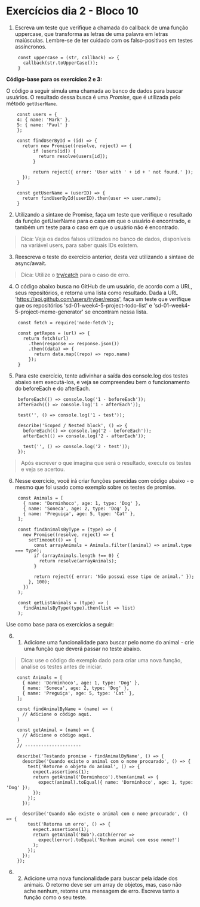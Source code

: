 # Exercícios dia 2 - Bloco 10

1. Escreva um teste que verifique a chamada do callback de uma função uppercase, que transforma as letras de uma palavra em letras maiúsculas. Lembre-se de ter cuidado com os falso-positivos em testes assíncronos.

        const uppercase = (str, callback) => {
          callback(str.toUpperCase());
        }

**Código-base para os exercícios 2 e 3:**

O código a seguir simula uma chamada ao banco de dados para buscar usuários. O resultado dessa busca é uma *Promise*, que é utilizada pelo método `getUserName`.

        const users = {
        4: { name: 'Mark' },
        5: { name: 'Paul' }
        };

        const findUserById = (id) => {
          return new Promise((resolve, reject) => {
              if (users[id]) {
                return resolve(users[id]);
              }

              return reject({ error: 'User with ' + id + ' not found.' });
          });
        }

        const getUserName = (userID) => {
          return findUserById(userID).then(user => user.name);
        }

2. Utilizando a sintaxe de Promise, faça um teste que verifique o resultado da função getUserName para o caso em que o usuário é encontrado, e também um teste para o caso em que o usuário não é encontrado.

> Dica: Veja os dados falsos utilizados no banco de dados, disponíveis na variável users, para saber quais IDs existem.

3. Reescreva o teste do exercício anterior, desta vez utilizando a sintaxe de async/await.

> Dica: Utilize o [try/catch](https://developer.mozilla.org/pt-BR/docs/Web/JavaScript/Reference/Statements/try...catch) para o caso de erro.

4. O código abaixo busca no GitHub de um usuário, de acordo com a URL, seus repositórios, e retorna uma lista como resultado. Dada a URL 'https://api.github.com/users/tryber/repos', faça um teste que verifique que os repositórios 'sd-01-week4-5-project-todo-list' e 'sd-01-week4-5-project-meme-generator' se encontram nessa lista.

        const fetch = require('node-fetch');

        const getRepos = (url) => {
          return fetch(url)
            .then(response => response.json())
            .then((data) => {
              return data.map((repo) => repo.name)
            });
        }

5. Para este exercício, tente adivinhar a saída dos console.log dos testes abaixo sem executá-los, e veja se compreendeu bem o funcionamento do beforeEach e do afterEach.

        beforeEach(() => console.log('1 - beforeEach'));
        afterEach(() => console.log('1 - afterEach'));

        test('', () => console.log('1 - test'));

        describe('Scoped / Nested block', () => {
          beforeEach(() => console.log('2 - beforeEach'));
          afterEach(() => console.log('2 - afterEach'));

          test('', () => console.log('2 - test'));
        });

> Após escrever o que imagina que será o resultado, execute os testes e veja se acertou.

6. Nesse exercício, você irá criar funções parecidas com código abaixo - o mesmo que foi usado como exemplo sobre os testes de promise.

        const Animals = [
          { name: 'Dorminhoco', age: 1, type: 'Dog' },
          { name: 'Soneca', age: 2, type: 'Dog' },
          { name: 'Preguiça', age: 5, type: 'Cat' },
        ];

        const findAnimalsByType = (type) => (
          new Promise((resolve, reject) => {
            setTimeout(() => {
              const arrayAnimals = Animals.filter((animal) => animal.type === type);
              if (arrayAnimals.length !== 0) {
                return resolve(arrayAnimals);
              }

              return reject({ error: 'Não possui esse tipo de animal.' });
            }, 100);
          })
        );

        const getListAnimals = (type) => (
          findAnimalsByType(type).then(list => list)
        );


Use como base para os exercícios a seguir:

6. 1. Adicione uma funcionalidade para buscar pelo nome do animal - crie uma função que deverá passar no teste abaixo.

> Dica: use o código do exemplo dado para criar uma nova função, analise os testes antes de iniciar.

        const Animals = [
          { name: 'Dorminhoco', age: 1, type: 'Dog' },
          { name: 'Soneca', age: 2, type: 'Dog' },
          { name: 'Preguiça', age: 5, type: 'Cat' },
        ];

        const findAnimalByName = (name) => (
          // Adicione o código aqui.
        )

        const getAnimal = (name) => {
          // Adicione o código aqui.
        }
        // ---------------------

        describe('Testando promise - findAnimalByName', () => {
          describe('Quando existe o animal com o nome procurado', () => {
            test('Retorne o objeto do animal', () => {
              expect.assertions(1);
              return getAnimal('Dorminhoco').then(animal => {
                expect(animal).toEqual({ name: 'Dorminhoco', age: 1, type: 'Dog' });
              });
            });
          });

          describe('Quando não existe o animal com o nome procurado', () => {
            test('Retorna um erro', () => {
              expect.assertions(1);
              return getAnimal('Bob').catch(error =>
                expect(error).toEqual('Nenhum animal com esse nome!')
              );
            });
          });
        });

6. 2. Adicione uma nova funcionalidade para buscar pela idade dos animais. O retorno deve ser um array de objetos, mas, caso não ache nenhum, retorne uma mensagem de erro. Escreva tanto a função como o seu teste.
